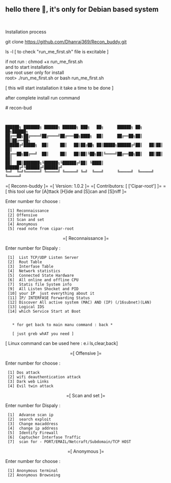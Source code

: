 <h2  align="left" >                                 hello there 👋, it's only for Debian based system </h2> <br>
<p  align="left"  > Installation process <br>
   
   git clone https://github.com/Dhanraj369/Recon_buddy.git <br>
   
   
   ls -l  [ to check "run_me_first.sh" file is excitable ] <br>
   
   if not run : chmod +x run_me_first.sh <br>
      and to start installation <br>
   use root user only for install <br>
   root> ./run_me_first.sh  or bash run_me_first.sh <br>
   
  [ this will start installation it take a time to be done ]
  
  after complete install run command <br>
  
  <p > # recon-bud </p> <br> 
 </p>

<p align="center" >
 
    ██████╗ ███████╗ ██████╗ ██████╗ ███╗   ██╗      ██████╗ ██╗   ██╗██████╗ 
    ██╔══██╗██╔════╝██╔════╝██╔═══██╗████╗  ██║      ██╔══██╗██║   ██║██╔══██╗
    ██████╔╝█████╗  ██║     ██║   ██║██╔██╗ ██║█████╗██████╔╝██║   ██║██║  ██║
    ██╔══██╗██╔══╝  ██║     ██║   ██║██║╚██╗██║╚════╝██╔══██╗██║   ██║██║  ██║
    ██║  ██║███████╗╚██████╗╚██████╔╝██║ ╚████║      ██████╔╝╚██████╔╝██████╔╝
    ╚═╝  ╚═╝╚══════╝ ╚═════╝ ╚═════╝ ╚═╝  ╚═══╝      ╚═════╝  ╚═════╝ ╚═════╝ 
   =[ Reconn-buddy ]= 
   =[ Version: 1.0.2 ]= 
   =[ Contributors: [ ['Cipar-root'] ]=
   =[ this tool use for [A]ttack [H]ide and [S]can and [S]niff ]=

   Enter number for choose :
     
     [1] Reconnaissance
     [2] Offensive 
     [3] Scan and set
     [4] Anonymous
     [5] read note from cipar-root

</p>

<p align="center" > =[ Reconnaissance  ]= 

 
  Enter number for Dispaly :

     [1]  List TCP/UDP Listen Server     
     [2]  Rout Table                     
     [3]  Interfase Table                
     [4]  Network statistics             
     [5]  Connected State Hardware 
     [6]  All online and offline CPU     
     [7]  Statis file System info       
     [9]  All Listen Shocket and PID 
     [10] your IP  just everything about it 
     [11] IP/ INTERFASE Forwarding Status
     [12] Discover All active system (MAC) AND (IP) (/16subnet)(LAN)
     [13] Logical IDS
     [14] which Service Start at Boot


       * for get back to main manu command : back *

       [ just greb whAT you need ] 

   [ Linux command can be used here : e.i ls,clear,back]
</p>

<p align="center">    =[  Offensive  ]= 
     
  Enter number for choose :
  
     [1] Dos attack
     [2] wifi deauthentication attack
     [3] Dark web Links
     [4] Evil twin attack
     
</P>

<p align="center">   =[  Scan and set  ]= 


   Enter number for Dispaly :

     [1]  Advanse scan ip            
     [2]  search exploit                   
     [3]  Change macaddress               
     [4]  change ip address             
     [5]  Identify Firewall       
     [6]  Captucher Interfase Traffic
     [7]  scan for - PORT/EMAIL/Netcraft/Subdomain/TCP HOST   


</p>


<p align="center" >   =[  Anonymous  ]= 
  
   Enter number for choose :
     
     [1] Anonymous terminal
     [2] Anonymous Browseing 
    
</p>







